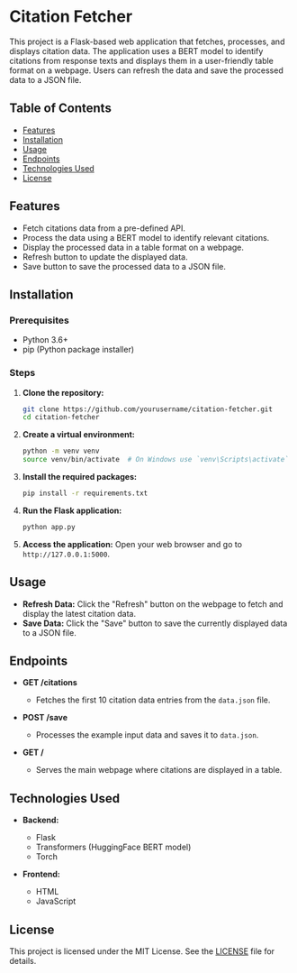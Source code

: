 # Citation Fetcher

This project is a Flask-based web application that fetches, processes, and displays citation data. The application uses a BERT model to identify citations from response texts and displays them in a user-friendly table format on a webpage. Users can refresh the data and save the processed data to a JSON file.

## Table of Contents
- [Features](#features)
- [Installation](#installation)
- [Usage](#usage)
- [Endpoints](#endpoints)
- [Technologies Used](#technologies-used)
- [License](#license)

## Features
- Fetch citations data from a pre-defined API.
- Process the data using a BERT model to identify relevant citations.
- Display the processed data in a table format on a webpage.
- Refresh button to update the displayed data.
- Save button to save the processed data to a JSON file.

## Installation

### Prerequisites
- Python 3.6+
- pip (Python package installer)

### Steps
1. **Clone the repository:**
    ```bash
    git clone https://github.com/yourusername/citation-fetcher.git
    cd citation-fetcher
    ```

2. **Create a virtual environment:**
    ```bash
    python -m venv venv
    source venv/bin/activate  # On Windows use `venv\Scripts\activate`
    ```

3. **Install the required packages:**
    ```bash
    pip install -r requirements.txt
    ```

4. **Run the Flask application:**
    ```bash
    python app.py
    ```

5. **Access the application:**
    Open your web browser and go to `http://127.0.0.1:5000`.

## Usage

- **Refresh Data:** Click the "Refresh" button on the webpage to fetch and display the latest citation data.
- **Save Data:** Click the "Save" button to save the currently displayed data to a JSON file.

## Endpoints

- **GET /citations**
  - Fetches the first 10 citation data entries from the `data.json` file.

- **POST /save**
  - Processes the example input data and saves it to `data.json`.

- **GET /**
  - Serves the main webpage where citations are displayed in a table.

## Technologies Used

- **Backend:**
  - Flask
  - Transformers (HuggingFace BERT model)
  - Torch

- **Frontend:**
  - HTML
  - JavaScript

## License
This project is licensed under the MIT License. See the [LICENSE](LICENSE) file for details.

